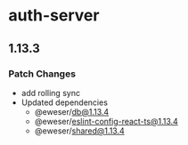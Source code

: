 # auth-server

## 1.13.3

### Patch Changes

- add rolling sync
- Updated dependencies
  - @eweser/db@1.13.4
  - @eweser/eslint-config-react-ts@1.13.4
  - @eweser/shared@1.13.4
